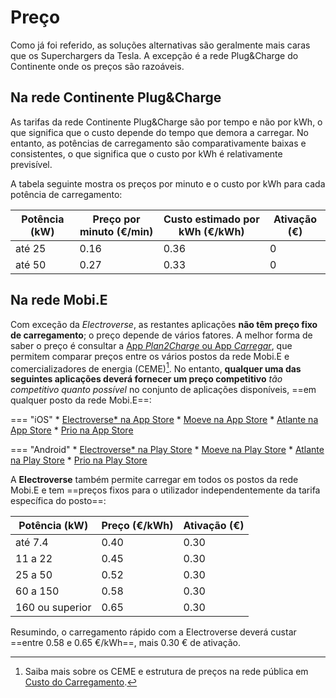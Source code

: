 # Preço

Como já foi referido, as soluções alternativas são geralmente mais caras que os Superchargers da Tesla. 
A excepção é a rede Plug&Charge do Continente onde os preços são razoáveis.

## Na rede Continente Plug&Charge

As tarifas da rede Continente Plug&Charge são por tempo e não por kWh, o que significa que o custo depende do tempo que demora a carregar. No entanto, as potências de carregamento são comparativamente baixas e consistentes, o que significa que o custo por kWh é relativamente previsível.

A tabela seguinte mostra os preços por minuto e o custo por kWh para cada potência de carregamento:

| Potência (kW)       | Preço por minuto (€/min) | Custo estimado por kWh (€/kWh) | Ativação (€) |
|---------------------|----------------------|-------------------|--------------|
| até 25              | 0.16                 | 0.36              | 0            |
| até 50              | 0.27                 | 0.33              | 0            |




## Na rede Mobi.E


Com exceção da _Electroverse_, as restantes aplicações **não têm preço fixo de carregamento**; o preço depende de vários fatores. 
A melhor forma de saber o preço é consultar a [App _Plan2Charge_ ou App _Carregar_](requisitos.md), que permitem comparar preços entre os vários postos da rede Mobi.E e comercializadores de energia (CEME)[^1].
No entanto, **qualquer uma das seguintes aplicações deverá fornecer um preço competitivo** _tão competitivo quanto possível_ no conjunto de aplicações disponíveis, ==em qualquer posto da rede Mobi.E==:

=== "iOS"
    * [Electroverse* na App Store](https://apps.apple.com/pt/app/octopus-electric-universe/id1535444463)
    * [Moeve na App Store](https://apps.apple.com/pt/app/cepsa-gow/id1570649924)
    * [Atlante na App Store](https://apps.apple.com/app/apple-store/id6473838981)
    * [Prio na App Store](https://apps.apple.com/pt/app/prio-electric/id1624473684)

=== "Android"
    * [Electroverse* na Play Store](https://play.google.com/store/apps/details?id=energy.octopus.electricjuice.android)
    * [Moeve na Play Store](https://play.google.com/store/apps/details?id=com.cepsa.xmartplace)
    * [Atlante na Play Store](https://play.google.com/store/apps/details?id=com.atlante.charging)
    * [Prio na Play Store](https://play.google.com/store/apps/details?id=com.prio.appelectric)


A **Electroverse** também permite carregar em todos os postos da rede Mobi.E e tem ==preços fixos para o utilizador independentemente da tarifa específica do posto==:

| Potência (kW)       | Preço (€/kWh) | Ativação (€) |
|---------------------|---------------|--------------|
| até 7.4             | 0.40          | 0.30         |
| 11 a 22             | 0.45          | 0.30         |
| 25 a 50             | 0.52          | 0.30         |
| 60 a 150            | 0.58          | 0.30         |
| 160 ou superior     | 0.65          | 0.30         |

Resumindo, o carregamento rápido com a Electroverse deverá custar ==entre 0.58 e 0.65 €/kWh==, mais 0.30 € de ativação.

[^1]: Saiba mais sobre os CEME e estrutura de preços na rede pública em [Custo do Carregamento](https://www.mobie.pt/custodocarregamento).
